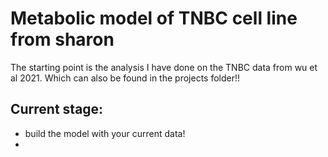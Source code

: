 # Metabolic model of TNBC cell line from sharon 

The starting point is the analysis I have done on the TNBC data from wu et al 2021. Which can also be found in the projects folder!!

## Current stage: 

+ build the model with your current data! 
+ 




